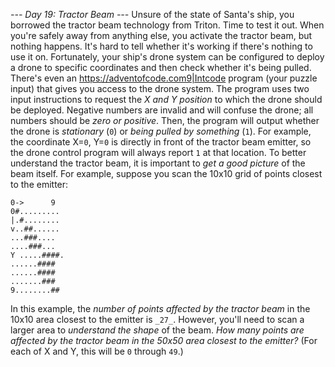 *--- Day 19: Tractor Beam ---*
Unsure of the state of Santa's ship, you borrowed the tractor beam technology from Triton. Time to test it out.
When you're safely away from anything else, you activate the tractor beam, but nothing happens.  It's hard to tell whether it's working if there's nothing to use it on. Fortunately, your ship's drone system can be configured to deploy a drone to specific coordinates and then check whether it's being pulled. There's even an <https://adventofcode.com9|Intcode> program (your puzzle input) that gives you access to the drone system.
The program uses two input instructions to request the _X and Y position_ to which the drone should be deployed.  Negative numbers are invalid and will confuse the drone; all numbers should be _zero or positive_.
Then, the program will output whether the drone is _stationary_ (`0`) or _being pulled by something_ (`1`). For example, the coordinate X=`0`, Y=`0` is directly in front of the tractor beam emitter, so the drone control program will always report `1` at that location.
To better understand the tractor beam, it is important to _get a good picture_ of the beam itself. For example, suppose you scan the 10x10 grid of points closest to the emitter:
```       X
0->      9
0#.........
|.#........
v..##......
...###....
....###...
Y .....####.
......####
......####
.......###
9........##
```
In this example, the _number of points affected by the tractor beam_ in the 10x10 area closest to the emitter is `_27_`.
However, you'll need to scan a larger area to _understand the shape_ of the beam. _How many points are affected by the tractor beam in the 50x50 area closest to the emitter?_ (For each of X and Y, this will be `0` through `49`.)

